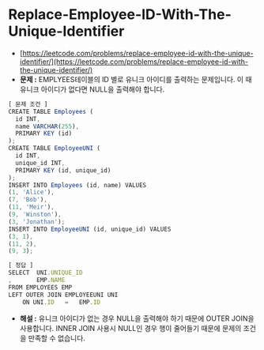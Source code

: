 # **Replace-Employee-ID-With-The-Unique-Identifier**

- [https://leetcode.com/problems/replace-employee-id-with-the-unique-identifier/](https://leetcode.com/problems/replace-employee-id-with-the-unique-identifier/)
- **문제 :** EMPLYEES테이블의 ID 별로 유니크 아이디를 출력하는 문제입니다. 이 때 유니크 아이디가 없다면 NULL을 출력해야 합니다.

```jsx
[ 문제 조건 ]
CREATE TABLE Employees (
  id INT,
  name VARCHAR(255),
  PRIMARY KEY (id)
);
CREATE TABLE EmployeeUNI (
  id INT,
  unique_id INT,
  PRIMARY KEY (id, unique_id)
);
INSERT INTO Employees (id, name) VALUES
(1, 'Alice'),
(7, 'Bob'),
(11, 'Meir'),
(9, 'Winston'),
(3, 'Jonathan');
INSERT INTO EmployeeUNI (id, unique_id) VALUES
(3, 1),
(11, 2),
(9, 3);
```

```jsx
[ 정답 ]
SELECT  UNI.UNIQUE_ID
,       EMP.NAME
FROM EMPLOYEES EMP
LEFT OUTER JOIN EMPLOYEEUNI UNI
    ON UNI.ID   =   EMP.ID
```

- **해설 :** 유니크 아이디가 없는 경우 NULL을 출력해야 하기 때문에 OUTER JOIN을 사용합니다. INNER JOIN 사용시 NULL인 경우 행이 줄어들기 때문에 문제의 조건을 만족할 수 없습니다.
